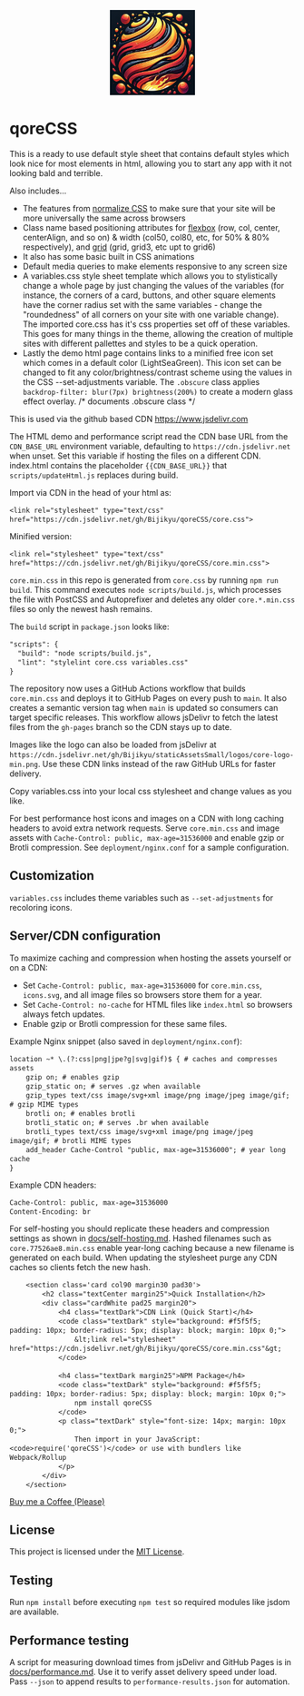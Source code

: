 <p align="center" >
  <img height='150' width='150' src="core.png?raw=true" />
</p>

# qoreCSS

This is a ready to use default style sheet that contains default styles which look nice for most elements in html, allowing you to start any app with it not looking bald and terrible. 

Also includes...
* The features from [normalize CSS](https://github.com/necolas/normalize.css/) to make sure that your site will be more universally the same across browsers
* Class name based positioning attributes for [flexbox](https://css-tricks.com/snippets/css/a-guide-to-flexbox/) (row, col, center, centerAlign, and so on) & width (col50, col80, etc, for 50% & 80% respectively), and [grid](https://css-tricks.com/snippets/css/complete-guide-grid/) (grid, grid3, etc upt to grid6)
* It also has some basic built in CSS animations
* Default media queries to make elements responsive to any screen size
* A variables.css style sheet template which allows you to stylistically change a whole page by just changing the values of the variables (for instance, the corners of a card, 
buttons, and other square elements have the corner radius set with the same variables - change the "roundedness" of all corners on your site with one variable change).
The imported core.css has it's css properties set off of these variables. This goes for many things in the theme, allowing 
the creation of multiple sites with different pallettes and styles to be a quick operation.
* Lastly the demo html page contains links to a minified free icon set which comes in a default color (LightSeaGreen). This icon set 
can be changed to fit any color/brightness/contrast scheme using the values in the CSS --set-adjustments variable.
The `.obscure` class applies `backdrop-filter: blur(7px) brightness(200%)` to create a modern glass effect overlay. /* documents .obscure class */

This is used via the github based CDN https://www.jsdelivr.com

The HTML demo and performance script read the CDN base URL from the `CDN_BASE_URL` environment variable, defaulting to `https://cdn.jsdelivr.net` when unset. Set this variable if hosting the files on a different CDN. index.html contains the placeholder `{{CDN_BASE_URL}}` that `scripts/updateHtml.js` replaces during build.

Import via CDN in the head of your html as:
```
<link rel="stylesheet" type="text/css" href="https://cdn.jsdelivr.net/gh/Bijikyu/qoreCSS/core.css">
```

Minified version:
```
<link rel="stylesheet" type="text/css" href="https://cdn.jsdelivr.net/gh/Bijikyu/qoreCSS/core.min.css">
```
`core.min.css` in this repo is generated from `core.css` by running `npm run build`. This command executes `node scripts/build.js`, which processes the file with PostCSS and Autoprefixer and deletes any older `core.*.min.css` files so only the newest hash remains.

The `build` script in `package.json` looks like:
```
"scripts": {
  "build": "node scripts/build.js",
  "lint": "stylelint core.css variables.css"
}
```

The repository now uses a GitHub Actions workflow that builds `core.min.css` and deploys it to GitHub Pages on every push to `main`. <!-- //added explanation of automatic deployment -->
It also creates a semantic version tag when `main` is updated so consumers can target specific releases. <!-- //explains new auto tagging -->
This workflow allows jsDelivr to fetch the latest files from the `gh-pages` branch so the CDN stays up to date. <!-- //explains CDN delivery -->

Images like the logo can also be loaded from jsDelivr at
`https://cdn.jsdelivr.net/gh/Bijikyu/staticAssetsSmall/logos/core-logo-min.png`.
Use these CDN links instead of the raw GitHub URLs for faster delivery.

Copy variables.css into your local css stylesheet and change values as you like.



For best performance host icons and images on a CDN with long caching headers to avoid extra network requests. Serve `core.min.css` and image assets with `Cache-Control: public, max-age=31536000` and enable gzip or Brotli compression. See `deployment/nginx.conf` for a sample configuration. <!-- //added explanation about caching and new nginx snippet -->

## Customization <!-- //added section documenting icon filter behavior -->
`variables.css` includes theme variables such as `--set-adjustments` for recoloring icons. <!-- //clarifies icon recoloring behavior -->


## Server/CDN configuration


To maximize caching and compression when hosting the assets yourself or on a CDN:

* Set `Cache-Control: public, max-age=31536000` for `core.min.css`, `icons.svg`, and all image files so browsers store them for a year.
* Set `Cache-Control: no-cache` for HTML files like `index.html` so browsers always fetch updates. <!-- //explains short cache for html pages -->
* Enable gzip or Brotli compression for these same files.

Example Nginx snippet (also saved in `deployment/nginx.conf`):
```nginx
location ~* \.(?:css|png|jpe?g|svg|gif)$ { # caches and compresses assets
    gzip on; # enables gzip
    gzip_static on; # serves .gz when available
    gzip_types text/css image/svg+xml image/png image/jpeg image/gif; # gzip MIME types
    brotli on; # enables brotli
    brotli_static on; # serves .br when available
    brotli_types text/css image/svg+xml image/png image/jpeg image/gif; # brotli MIME types
    add_header Cache-Control "public, max-age=31536000"; # year long cache
}
```

Example CDN headers:
```text
Cache-Control: public, max-age=31536000
Content-Encoding: br
```

For self-hosting you should replicate these headers and compression settings as
shown in [docs/self-hosting.md](docs/self-hosting.md). Hashed filenames such as
`core.77526ae8.min.css` enable year-long caching because a new filename is
generated on each build. When updating the stylesheet purge any CDN caches so
clients fetch the new hash.

<!-- Installation Section -->
        <section class='card col90 margin30 pad30'>
            <h2 class="textCenter margin25">Quick Installation</h2>
            <div class="cardWhite pad25 margin20">
                <h4 class="textDark">CDN Link (Quick Start)</h4>
                <code class="textDark" style="background: #f5f5f5; padding: 10px; border-radius: 5px; display: block; margin: 10px 0;">
                    &lt;link rel="stylesheet" href="https://cdn.jsdelivr.net/gh/Bijikyu/qoreCSS/core.min.css"&gt;
                </code>

                <h4 class="textDark margin25">NPM Package</h4>
                <code class="textDark" style="background: #f5f5f5; padding: 10px; border-radius: 5px; display: block; margin: 10px 0;">
                    npm install qoreCSS
                </code>
                <p class="textDark" style="font-size: 14px; margin: 10px 0;">
                    Then import in your JavaScript: <code>require('qoreCSS')</code> or use with bundlers like Webpack/Rollup
                </p>
            </div>
        </section>


<a href="https://www.buymeacoffee.com/bijikyu" target="_blank" rel="noopener noreferrer">Buy me a Coffee (Please)</a>

## License
This project is licensed under the [MIT License](LICENSE).

## Testing
Run `npm install` before executing `npm test` so required modules like jsdom are available.

## Performance testing
A script for measuring download times from jsDelivr and GitHub Pages is in [docs/performance.md](docs/performance.md). Use it to verify asset delivery speed under load. Pass `--json` to append results to `performance-results.json` for automation.
